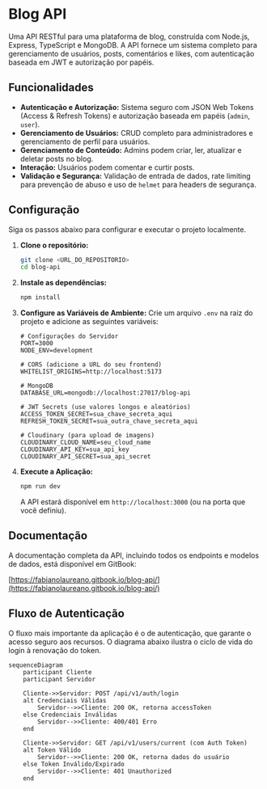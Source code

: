 # Blog API

Uma API RESTful para uma plataforma de blog, construída com Node.js, Express, TypeScript e MongoDB. A API fornece um sistema completo para gerenciamento de usuários, posts, comentários e likes, com autenticação baseada em JWT e autorização por papéis.

## Funcionalidades

- **Autenticação e Autorização:** Sistema seguro com JSON Web Tokens (Access & Refresh Tokens) e autorização baseada em papéis (`admin`, `user`).
- **Gerenciamento de Usuários:** CRUD completo para administradores e gerenciamento de perfil para usuários.
- **Gerenciamento de Conteúdo:** Admins podem criar, ler, atualizar e deletar posts no blog.
- **Interação:** Usuários podem comentar e curtir posts.
- **Validação e Segurança:** Validação de entrada de dados, rate limiting para prevenção de abuso e uso de `helmet` para headers de segurança.

## Configuração

Siga os passos abaixo para configurar e executar o projeto localmente.

1.  **Clone o repositório:**
    ```bash
    git clone <URL_DO_REPOSITORIO>
    cd blog-api
    ```

2.  **Instale as dependências:**
    ```bash
    npm install
    ```

3.  **Configure as Variáveis de Ambiente:**
    Crie um arquivo `.env` na raiz do projeto e adicione as seguintes variáveis:

    ```env
    # Configurações do Servidor
    PORT=3000
    NODE_ENV=development

    # CORS (adicione a URL do seu frontend)
    WHITELIST_ORIGINS=http://localhost:5173

    # MongoDB
    DATABASE_URL=mongodb://localhost:27017/blog-api

    # JWT Secrets (use valores longos e aleatórios)
    ACCESS_TOKEN_SECRET=sua_chave_secreta_aqui
    REFRESH_TOKEN_SECRET=sua_outra_chave_secreta_aqui

    # Cloudinary (para upload de imagens)
    CLOUDINARY_CLOUD_NAME=seu_cloud_name
    CLOUDINARY_API_KEY=sua_api_key
    CLOUDINARY_API_SECRET=sua_api_secret
    ```

4.  **Execute a Aplicação:**
    ```bash
    npm run dev
    ```
    A API estará disponível em `http://localhost:3000` (ou na porta que você definiu).

## Documentação

A documentação completa da API, incluindo todos os endpoints e modelos de dados, está disponível em GitBook:

[https://fabianolaureano.gitbook.io/blog-api/](https://fabianolaureano.gitbook.io/blog-api/)

## Fluxo de Autenticação

O fluxo mais importante da aplicação é o de autenticação, que garante o acesso seguro aos recursos. O diagrama abaixo ilustra o ciclo de vida do login à renovação do token.

```mermaid
sequenceDiagram
    participant Cliente
    participant Servidor

    Cliente->>Servidor: POST /api/v1/auth/login
    alt Credenciais Válidas
        Servidor-->>Cliente: 200 OK, retorna accessToken
    else Credenciais Inválidas
        Servidor-->>Cliente: 400/401 Erro
    end

    Cliente->>Servidor: GET /api/v1/users/current (com Auth Token)
    alt Token Válido
        Servidor-->>Cliente: 200 OK, retorna dados do usuário
    else Token Inválido/Expirado
        Servidor-->>Cliente: 401 Unauthorized
    end
```
